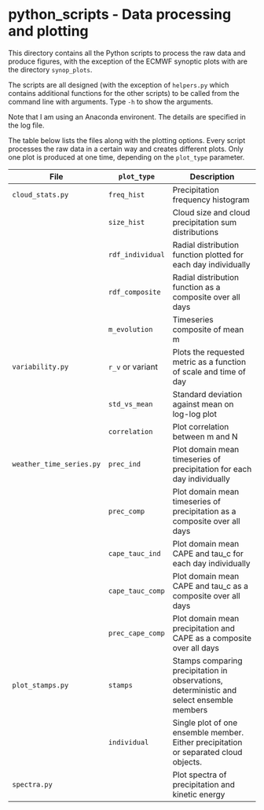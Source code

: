 # python_scripts - Data processing and plotting

This directory contains all the Python scripts to process the raw data and produce figures, with the exception of the ECMWF synoptic plots with are the directory `synop_plots`.

The scripts are all designed (with the exception of `helpers.py` which contains additional functions for the other scripts) to be called from the command line with arguments. Type `-h` to show the arguments.

Note that I am using an Anaconda environent. The details are specified in the log file.

The table below lists the files along with the plotting options. Every script processes the raw data in a certain way and creates different plots. Only one plot is produced at one time, depending on the `plot_type` parameter.


| File | `plot_type` | Description |
|------|-------|----|
| `cloud_stats.py` | `freq_hist `|Precipitation frequency histogram |
|                 | `size_hist` | Cloud size and cloud precipitation sum distributions |
|                 | `rdf_individual` | Radial distribution function plotted for each day individually |
|                 | `rdf_composite` | Radial distribution function as a composite over all days |
|                 | `m_evolution` | Timeseries composite of mean m |
| `variability.py` | `r_v` or variant | Plots the requested metric as a function of scale and time of day |
|                 | `std_vs_mean` | Standard deviation against mean on log-log plot |
|                 | `correlation` | Plot correlation between m and N |
| `weather_time_series.py` | `prec_ind` | Plot domain mean timeseries of precipitation for each day individually |
|                 | `prec_comp` | Plot domain mean timeseries of precipitation as a composite over all days |
|                 | `cape_tauc_ind` | Plot domain mean CAPE and tau_c for each day individually |
|                 | `cape_tauc_comp` | Plot domain mean CAPE and tau_c as a composite over all days |
|                 | `prec_cape_comp` | Plot domain mean precipitation  and CAPE as a composite over all days |
| `plot_stamps.py` | `stamps` | Stamps comparing precipitation in observations, deterministic and select ensemble members |
|                 | `individual` | Single plot of one ensemble member. Either precipitation or separated cloud objects. |
| `spectra.py` |  | Plot spectra of precipitation and kinetic energy |


